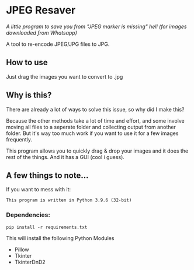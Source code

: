 # JPEG Resaver  
*A little program to save you from "JPEG marker is missing" hell (for images downloaded from Whatsapp)*  

A tool to re-encode JPEG/JPG files to JPG.  

## How to use  
Just drag the images you want to convert to .jpg  

## Why is this?
There are already a lot of ways to solve this issue, so why did I make this?  

Because the other methods take a lot of time and effort, and some involve moving all files to a seperate folder and collecting output from another folder. But it's way too much work if you want to use it for a few images frequently. 

This program allows you to quickly drag & drop your images and it does the rest of the things.
And it has a GUI (cool i guess).  

## A few things to note...
If you want to mess with it:  
```  
This program is written in Python 3.9.6 (32-bit)  
```
### Dependencies:  
```  
pip install -r requirements.txt
```  
This will install the following Python Modules  
 - Pillow  
 - Tkinter  
 - TkinterDnD2
